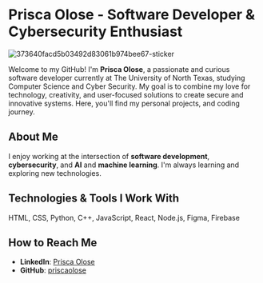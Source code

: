 # Prisca Olose - Software Developer & Cybersecurity Enthusiast


![373640facd5b03492d83061b974bee67-sticker](https://github.com/user-attachments/assets/99b496ad-09df-4d3c-aa21-cd6b1f168d7c)

Welcome to my GitHub! I'm **Prisca Olose**, a passionate and curious software developer currently at The University of North Texas, studying Computer Science and Cyber Security. My goal is to combine my love for technology, creativity, and user-focused solutions to create secure and innovative systems. Here, you'll find my personal projects, and coding journey.



## About Me 

I enjoy working at the intersection of **software development**, **cybersecurity**, and **AI** and **machine learning**. I'm always learning and exploring new technologies. 


## Technologies & Tools I Work With
HTML, CSS, Python, C++, JavaScript, React, Node.js, Figma, Firebase


## How to Reach Me
- **LinkedIn**: [Prisca Olose](https://www.linkedin.com/in/priscaolose)  
- **GitHub**: [priscaolose](https://github.com/priscaolose)
